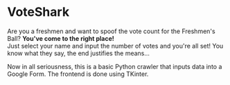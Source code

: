 # VoteShark

Are you a freshmen and want to spoof the vote count for the Freshmen's Ball? **You've come to the right place!**
<br>Just select your name and input the number of votes and you're all set!
You know what they say, the end justifies the means...

Now in all seriousness, this is a basic Python crawler that inputs data into a Google Form. The frontend is done using
TKinter.
